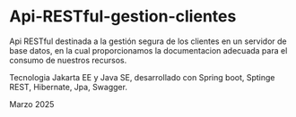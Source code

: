 # Api-RESTful-gestion-clientes

Api RESTful destinada a la gestión segura  de los clientes en un servidor de base datos, en la cual proporcionamos la documentacion adecuada para el consumo de nuestros recursos.

Tecnologia Jakarta EE y Java SE, desarrollado con Spring boot, Sptinge REST, Hibernate, Jpa, Swagger.

Marzo 2025
